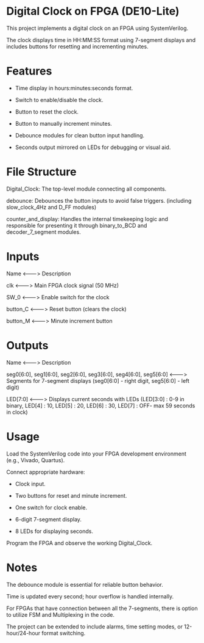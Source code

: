 # Digital Clock on FPGA (DE10-Lite)
This project implements a digital clock on an FPGA using SystemVerilog. 

The clock displays time in HH:MM:SS format using 7-segment displays and includes buttons for resetting and incrementing minutes.

# Features
- Time display in hours:minutes:seconds format.

- Switch to enable/disable the clock.

- Button to reset the clock.

- Button to manually increment minutes.

- Debounce modules for clean button input handling.

- Seconds output mirrored on LEDs for debugging or visual aid.

# File Structure
Digital_Clock: The top-level module connecting all components.

debounce: Debounces the button inputs to avoid false triggers. (including slow_clock_4Hz and D_FF modules)

counter_and_display: Handles the internal timekeeping logic and responsible for presenting it through binary_to_BCD and decoder_7_segment modules.

# Inputs
Name  <--->   Description


clk	 <--->	  Main FPGA clock signal (50 MHz)

SW_0  <--->	  Enable switch for the clock

button_C  <--->	 Reset button (clears the clock)

button_M	<--->   Minute increment button

# Outputs
Name  <--->	  Description


seg0[6:0], seg1[6:0], seg2[6:0], seg3[6:0], seg4[6:0], seg5[6:0]	 <--->  Segments for 7-segment displays (seg0[6:0] - right digit, seg5[6:0] - left digit)

LED[7:0]	 <--->	 Displays current seconds with LEDs (LED[3:0] : 0-9 in binary, LED[4] : 10, LED[5] : 20, LED[6] : 30, LED[7] : OFF- max 59 seconds in clock)

# Usage
Load the SystemVerilog code into your FPGA development environment (e.g., Vivado, Quartus).

Connect appropriate hardware:

- Clock input.

- Two buttons for reset and minute increment.

- One switch for clock enable.

- 6-digit 7-segment display.

- 8 LEDs for displaying seconds.

Program the FPGA and observe the working Digital_Clock.

# Notes
The debounce module is essential for reliable button behavior.

Time is updated every second; hour overflow is handled internally.

For FPGAs that have connection between all the 7-segments, there is option to utilize FSM and Multiplexing in the code.

The project can be extended to include alarms, time setting modes, or 12-hour/24-hour format switching.
